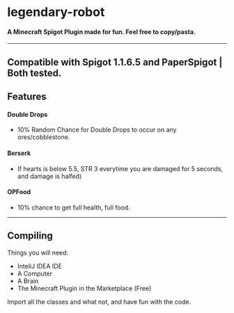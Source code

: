 # legendary-robot
#### A Minecraft Spigot Plugin made for fun. Feel free to copy/pasta.
------
Compatible with Spigot 1.1.6.5 and PaperSpigot | Both tested.
------
## Features
#### Double Drops
- 10% Random Chance for Double Drops to occur on any ores/cobblestone.
#### Berserk
- If hearts is below 5.5, STR 3 everytime you are damaged for 5 seconds, and damage is halfed)
#### OPFood
- 10% chance to get full health, full food.
------
## Compiling
Things you will need:
- InteliJ IDEA IDE
- A Computer
- A Brain
- The Minecraft Plugin in the Marketplace (Free)

Import all the classes and what not, and have fun with the code.
